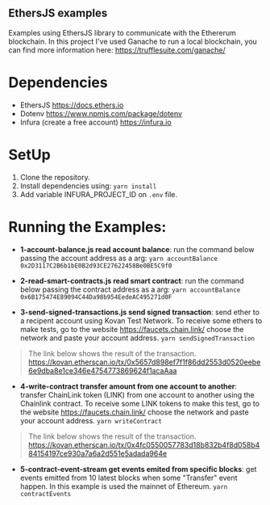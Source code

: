 ## EthersJS examples

Examples using EthersJS library to communicate with the Ethererum blockchain. In this project I've used Ganache to run a local blockchain, you can find more information here: https://trufflesuite.com/ganache/

# Dependencies
 - EthersJS https://docs.ethers.io
 - Dotenv https://www.npmjs.com/package/dotenv
 - Infura (create a free account) https://infura.io

# SetUp
1. Clone the repository.
2. Install dependencies using:
`yarn install`
3. Add variable INFURA_PROJECT_ID on `.env` file.

# Running the Examples:

- **1-account-balance.js read account balance**: run the command below passing the account address as a arg:
`yarn accountBalance 0x2D3117C2B6b1bE0B2d93CE27622458Be0BE5C9f0`

- **2-read-smart-contracts.js read smart contract**: run the command below passing the contract address as a arg:
`yarn accountBalance 0x6B175474E89094C44Da98b954EedeAC495271d0F`

- **3-send-signed-transactions.js send signed transaction**: send ether to a recipent account using Kovan Test Network. To receive some ethers to make tests, go to the website https://faucets.chain.link/ choose the network and paste your account address.
`yarn sendSignedTransaction`
> The link below shows the result of the transaction. https://kovan.etherscan.io/tx/0x5657d898ef7f1f86dd2553d0520eebe6e9dba8e1ce346e4754773869624f1acaAaa

- **4-write-contract transfer amount from one account to another**: transfer ChainLink token (LINK) from one account to another using the Chainlink contract. To receive some LINK tokens to make this test, go to the website https://faucets.chain.link/ choose the network and paste your account address.
`yarn writeContract`
> The link below shows the result of the transaction. https://kovan.etherscan.io/tx/0x4fc0550057783d18b832b4f8d058b484154197ce930a7a6a2d551e5adada964e

- **5-contract-event-stream get events emited from specific blocks**: get events emitted from 10 latest blocks when some "Transfer" event happen. In this example is used the mainnet of Ethereum.
`yarn contractEvents`
